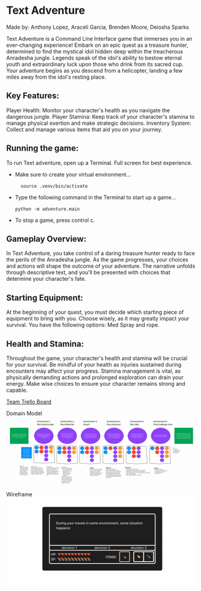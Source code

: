 # Text Adventure

Made by: Anthony Lopez, Araceli Garcia, Brenden Moore, Deiosha Sparks

Text Adventure is a Command Line Interface game that immerses you in an ever-changing experience! Embark on an epic quest as a treasure hunter, determined to find the mystical idol hidden deep within the treacherous Anradesha jungle. Legends speak of the idol's ability to bestow eternal youth and extraordinary luck upon those who drink from its sacred cup. Your adventure begins as you descend from a helicopter, landing a few miles away from the idol's resting place.
## Key Features:
Player Health: Monitor your character's health as you navigate the dangerous jungle.
Player Stamina: Keep track of your character's stamina to manage physical exertion and make strategic decisions.
Inventory System: Collect and manage various items that aid you on your journey.

## Running the game:
To run Text adventure, open up a Terminal. Full screen for best experience.

- Make sure to create your virtual environment...

        source .venv/bin/activate

- Type the following command in the Terminal to start up a game...

      python -m adventure.main

- To stop a game, press control c.

## Gameplay Overview:
In Text Adventure, you take control of a daring treasure hunter ready to face the perils of the Anradesha jungle. As the game progresses, your choices and actions will shape the outcome of your adventure. The narrative unfolds through descriptive text, and you'll be presented with choices that determine your character's fate.

## Starting Equipment:
At the beginning of your quest, you must decide which starting piece of equipment to bring with you. Choose wisely, as it may greatly impact your survival. You have the following options: Med Spray and rope. 

## Health and Stamina:
Throughout the game, your character's health and stamina will be crucial for your survival. Be mindful of your health as injuries sustained during encounters may affect your progress. Stamina management is vital, as physically demanding actions and prolonged exploration can drain your energy. Make wise choices to ensure your character remains strong and capable.



[Team Trello Board](https://trello.com/b/AjdJiG3i/text-adventure)



Domain Model
![Domain Model](./Screenshots/DomainModel.png)

Wireframe
![Wireframe](./Screenshots/Wireframe.png)